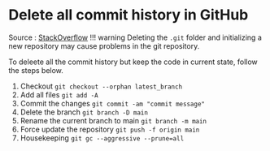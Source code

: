 # Delete all commit history in GitHub 
Source : [StackOverflow](https://stackoverflow.com/questions/13716658/how-to-delete-all-commit-history-in-github)
!!! warning 
	Deleting the `.git` folder and initializing a new repository may cause problems in the git repository. 

To deleete all the commit history but keep the code in current state, follow the steps below. 

1. Checkout 
``git checkout --orphan latest_branch``
2. Add all files 
`git add -A`
3. Commit the changes
`git commit -am "commit message"`
4. Delete the branch 
`git branch -D main`
5. Rename the current branch to main
`git branch -m main`
6. Force update the repository
`git push -f origin main`
7. Housekeeping 
`git gc --aggressive --prune=all`

